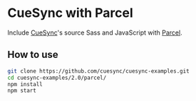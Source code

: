 # CueSync with Parcel

Include [CueSync](https://cuesync.github.io)'s source Sass and JavaScript with [Parcel](https://parceljs.org).

## How to use

```sh
git clone https://github.com/cuesync/cuesync-examples.git
cd cuesync-examples/2.0/parcel/
npm install
npm start
```
